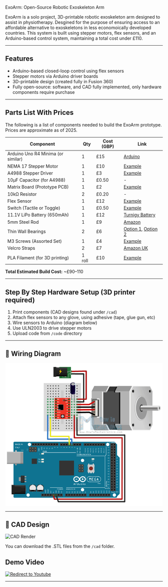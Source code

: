 ExoArm: Open-Source Robotic Exoskeleton Arm

ExoArm is a solo project, 3D-printable robotic exoskeleton arm designed to assist in physiotherapy. Desgined for the purpose of ensuring access to an affordable alternative to exoskeletons in less economoically developed countries. This system is built using stepper motors, flex sensors, and an Arduino-based control system, maintaining a total cost under £110.

---

## Features

- Arduino-based closed-loop control using flex sensors
- Stepper motors via Arduino driver boards
- 3D-printable design (created fully in Fusion 360)
- Fully open-source: software, and CAD fully implemented, only hardware components require purchase

---

## Parts List With Prices

The following is a list of components needed to build the ExoArm prototype. Prices are approximate as of 2025.

| Component                             | Qty | Cost (GBP) | Link |
|---------------------------------------|-----|------------|------|
| Arduino Uno R4 Minima (or similar)    | 1   | £15        | [Arduino](https://store.arduino.cc/products/uno-r4-minima) |
| NEMA 17 Stepper Motor                 | 1   | £10        | [Example](https://www.amazon.co.uk/s?k=nema+17+stepper+motor) |
| A4988 Stepper Driver                  | 1   | £3         | [Example](https://www.amazon.co.uk/s?k=a4988+stepper+driver) |
| 10μF Capacitor (for A4988)            | 1   | £0.50      | - |
| Matrix Board (Prototype PCB)          | 1   | £2         | [Example](https://www.amazon.co.uk/s?k=matrix+board+prototype) |
| 10kΩ Resistor                         | 2   | £0.20      | - |
| Flex Sensor                           | 1   | £12        | [Example](https://www.amazon.co.uk/s?k=flex+sensor) |
| Switch (Tactile or Toggle)            | 1   | £0.50      | [Example](https://www.amazon.co.uk/s?k=tactile+switch) |
| 11.1V LiPo Battery (650mAh)           | 1   | £12        | [Turnigy Battery](https://hobbyking.com/en_us/turnigy-graphene-panther-650mah-3s-75c-battery-pack-w-xt30.html) |
| 5mm Steel Rod                         | 1   | £9         | [Amazon](https://amzn.to/3HMBGeV) |
| Thin Wall Bearings                    | 2   | £6         | [Option 1](https://amzn.to/3gtYLqG), [Option 2](https://amzn.to/3H7JPZY) |
| M3 Screws (Assorted Set)              | 1   | £4         | [Example](https://www.amazon.co.uk/s?k=m3+screw+set) |
| Velcro Straps                         | 2   | £7         | [Amazon UK](https://www.amazon.co.uk/Self-Adhesive-Securing-Buckles-Adjustable-Reusable/dp/B089CHPHL3) |
| PLA Filament (for 3D printing)        | 1 roll | £10     | [Example](https://www.amazon.co.uk/s?k=pla+filament) |

**Total Estimated Build Cost:** ~£90–110 

---

## Step By Step Hardware Setup (3D printer required)

1. Print components (CAD designs found under `/cad`)
2. Attach flex sensors to any glove, using adhesive (tape, glue gun, etc)
3. Wire sensors to Arduino (diagram below)
4. Use ULN2003 to drive stepper motors
5. Upload code from `/code` directory

---

## 🔌 Wiring Diagram

![Wiring Diagram](images/wiring_diagram.png)

---

## 🧱 CAD Design

![CAD Render](images/cad_render.png)

You can download the .STL files from the `/cad` folder.


## Demo Video

[![Redirect to Youtube](https://img.youtube.com/vi/uwDAj7jE6Rw/0.jpg)](https://youtu.be/uwDAj7jE6Rw)

---



